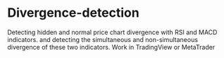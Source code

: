 # Divergence-detection
Detecting hidden and normal price chart divergence with RSI and MACD indicators. and detecting the simultaneous and non-simultaneous divergence of these two indicators. Work in TradingView or MetaTrader
